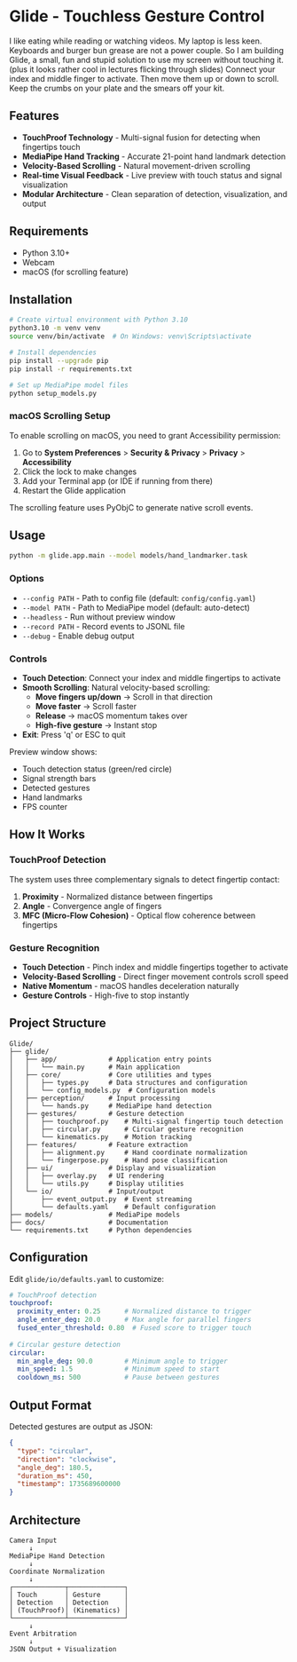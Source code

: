 # Glide - Touchless Gesture Control

I like eating while reading or watching videos. My laptop is less keen. Keyboards and burger bun grease are not a power couple. So I am building Glide, a small, fun and stupid solution to use my screen without touching it.
(plus it looks rather cool in lectures flicking through slides)
Connect your index and middle finger to activate. Then move them up or down to scroll. Keep the crumbs on your plate and the smears off your kit.

## Features

- **TouchProof Technology** - Multi-signal fusion for detecting when fingertips touch
- **MediaPipe Hand Tracking** - Accurate 21-point hand landmark detection  
- **Velocity-Based Scrolling** - Natural movement-driven scrolling
- **Real-time Visual Feedback** - Live preview with touch status and signal visualization
- **Modular Architecture** - Clean separation of detection, visualization, and output

## Requirements

- Python 3.10+
- Webcam
- macOS (for scrolling feature)

## Installation

```bash
# Create virtual environment with Python 3.10
python3.10 -m venv venv
source venv/bin/activate  # On Windows: venv\Scripts\activate

# Install dependencies
pip install --upgrade pip
pip install -r requirements.txt

# Set up MediaPipe model files
python setup_models.py
```

### macOS Scrolling Setup

To enable scrolling on macOS, you need to grant Accessibility permission:

1. Go to **System Preferences** > **Security & Privacy** > **Privacy** > **Accessibility**
2. Click the lock to make changes
3. Add your Terminal app (or IDE if running from there)
4. Restart the Glide application

The scrolling feature uses PyObjC to generate native scroll events.

## Usage

```bash
python -m glide.app.main --model models/hand_landmarker.task
```

### Options

- `--config PATH` - Path to config file (default: `config/config.yaml`)
- `--model PATH` - Path to MediaPipe model (default: auto-detect)
- `--headless` - Run without preview window
- `--record PATH` - Record events to JSONL file
- `--debug` - Enable debug output

### Controls

- **Touch Detection**: Connect your index and middle fingertips to activate
- **Smooth Scrolling**: Natural velocity-based scrolling:
  - **Move fingers up/down** → Scroll in that direction
  - **Move faster** → Scroll faster
  - **Release** → macOS momentum takes over
  - **High-five gesture** → Instant stop
- **Exit**: Press 'q' or ESC to quit

Preview window shows:
- Touch detection status (green/red circle)
- Signal strength bars
- Detected gestures
- Hand landmarks
- FPS counter

## How It Works

### TouchProof Detection
The system uses three complementary signals to detect fingertip contact:

1. **Proximity** - Normalized distance between fingertips
2. **Angle** - Convergence angle of fingers
3. **MFC (Micro-Flow Cohesion)** - Optical flow coherence between fingertips

### Gesture Recognition
- **Touch Detection** - Pinch index and middle fingertips together to activate
- **Velocity-Based Scrolling** - Direct finger movement controls scroll speed
- **Native Momentum** - macOS handles deceleration naturally
- **Gesture Controls** - High-five to stop instantly

## Project Structure

```
Glide/
├── glide/
│   ├── app/             # Application entry points
│   │   └── main.py      # Main application
│   ├── core/            # Core utilities and types
│   │   ├── types.py     # Data structures and configuration
│   │   └── config_models.py  # Configuration models
│   ├── perception/      # Input processing
│   │   └── hands.py     # MediaPipe hand detection
│   ├── gestures/        # Gesture detection
│   │   ├── touchproof.py    # Multi-signal fingertip touch detection
│   │   ├── circular.py      # Circular gesture recognition
│   │   └── kinematics.py    # Motion tracking
│   ├── features/        # Feature extraction
│   │   ├── alignment.py     # Hand coordinate normalization
│   │   └── fingerpose.py    # Hand pose classification
│   ├── ui/              # Display and visualization
│   │   ├── overlay.py   # UI rendering
│   │   └── utils.py     # Display utilities
│   └── io/              # Input/output
│       ├── event_output.py  # Event streaming
│       └── defaults.yaml    # Default configuration
├── models/              # MediaPipe models
├── docs/                # Documentation
└── requirements.txt     # Python dependencies
```

## Configuration

Edit `glide/io/defaults.yaml` to customize:

```yaml
# TouchProof detection
touchproof:
  proximity_enter: 0.25      # Normalized distance to trigger
  angle_enter_deg: 20.0      # Max angle for parallel fingers
  fused_enter_threshold: 0.80  # Fused score to trigger touch
  
# Circular gesture detection  
circular:
  min_angle_deg: 90.0        # Minimum angle to trigger
  min_speed: 1.5             # Minimum speed to start
  cooldown_ms: 500           # Pause between gestures
```

## Output Format

Detected gestures are output as JSON:

```json
{
  "type": "circular",
  "direction": "clockwise",
  "angle_deg": 180.5,
  "duration_ms": 450,
  "timestamp": 1735689600000
}
```

## Architecture

```
Camera Input
     ↓
MediaPipe Hand Detection
     ↓
Coordinate Normalization
     ↓
┌─────────────┬──────────────┐
│ Touch       │ Gesture      │
│ Detection   │ Detection    │
│ (TouchProof)│ (Kinematics) │
└─────────────┴──────────────┘
     ↓
Event Arbitration
     ↓
JSON Output + Visualization
```
